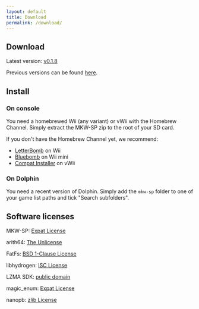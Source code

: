 ```yaml
---
layout: default
title: Download
permalink: /download/
---
```


## Download

Latest version: [v0.1.8](https://github.com/stblr/mkw-sp/releases/download/v0.1.8/mkw-sp-v0.1.8.zip)

Previous versions can be found [here](https://github.com/stblr/mkw-sp/releases).

## Install

### On console

You need a homebrewed Wii (any variant) or vWii with the Homebrew Channel. Simply extract the MKW-SP zip to the root of your SD card.

If you don't have the Homebrew Channel yet, we recommend:

- [LetterBomb](https://please.hackmii.com/) on Wii
- [Bluebomb](https://wiibrew.org/wiki/Bluebomb) on Wii mini
- [Compat Installer](https://wiiubrew.org/wiki/Compat_Installer) on vWii

### On Dolphin

You need a recent version of Dolphin. Simply add the `mkw-sp` folder to one of your game list paths and tick "Search subfolders".

## Software licenses

MKW-SP: [Expat License](https://github.com/stblr/mkw-sp/blob/main/LICENSE)

arith64: [The Unlicense](https://github.com/glitchub/arith64/blob/master/LICENSE)

FatFs: [BSD 1-Clause License](http://elm-chan.org/fsw/ff/doc/appnote.html#license)

libhydrogen: [ISC License](https://github.com/jedisct1/libhydrogen/blob/master/LICENSE)

LZMA SDK: [public domain](https://www.7-zip.org/sdk.html)

magic\_enum: [Expat License](https://github.com/Neargye/magic_enum/blob/master/LICENSE)

nanopb: [zlib License](https://github.com/nanopb/nanopb/blob/master/LICENSE.txt)
